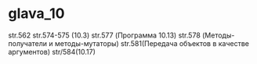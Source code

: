 # glava_10
str.562
str.574-575 (10.3)
str.577 (Программа 10.13)
str.578 (Методы-получатели и методы-мутаторы)
str.581(Передача объектов в качестве аргументов)
str/584(10.17)
